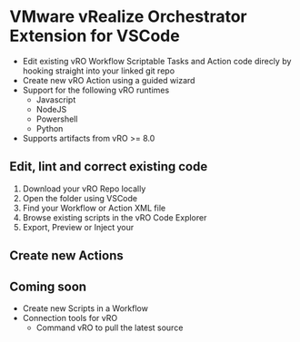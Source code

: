 # VMware vRealize Orchestrator Extension for VSCode

- Edit existing vRO Workflow Scriptable Tasks and Action code direcly by hooking straight into your linked git repo
- Create new vRO Action using a guided wizard
- Support for the following vRO runtimes
    - Javascript
    - NodeJS
    - Powershell
    - Python
- Supports artifacts from vRO >= 8.0

## Edit, lint and correct existing code

1. Download your vRO Repo locally
2. Open the folder using VSCode
3. Find your Workflow or Action XML file
4. Browse existing scripts in the vRO Code Explorer
5. Export, Preview or Inject your

## Create new Actions



## Coming soon

- Create new Scripts in a Workflow
- Connection tools for vRO
    - Command vRO to pull the latest source